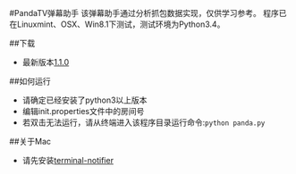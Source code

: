 #PandaTV弹幕助手
该弹幕助手通过分析抓包数据实现，仅供学习参考。
程序已在Linuxmint、OSX、Win8.1下测试，测试环境为Python3.4。

##下载
- 最新版本[1.1.0](https://github.com/zephyrzoom/pandatv/archive/1.1.0.zip)

##如何运行
- 请确定已经安装了python3以上版本
- 编辑init.properties文件中的房间号
- 若双击无法运行，请从终端进入该程序目录运行命令:`python panda.py`

##关于Mac
- 请先安装[terminal-notifier](https://github.com/julienXX/terminal-notifier)
